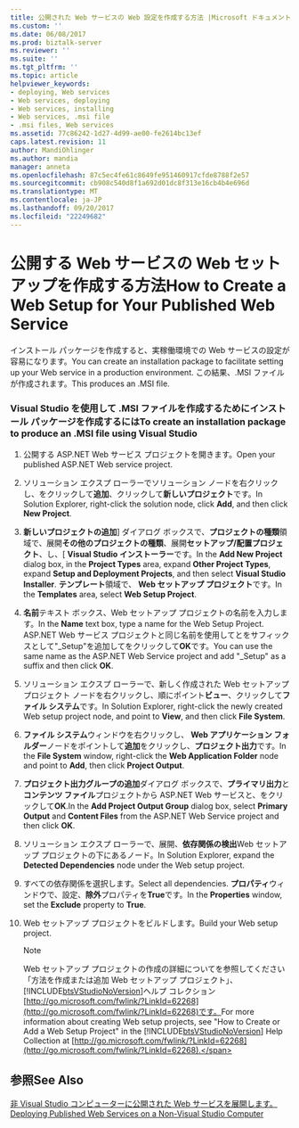 ```yaml
---
title: 公開された Web サービスの Web 設定を作成する方法 |Microsoft ドキュメント
ms.custom: ''
ms.date: 06/08/2017
ms.prod: biztalk-server
ms.reviewer: ''
ms.suite: ''
ms.tgt_pltfrm: ''
ms.topic: article
helpviewer_keywords:
- deploying, Web services
- Web services, deploying
- Web services, installing
- Web services, .msi file
- .msi files, Web services
ms.assetid: 77c86242-1d27-4d99-ae00-fe2614bc13ef
caps.latest.revision: 11
author: MandiOhlinger
ms.author: mandia
manager: anneta
ms.openlocfilehash: 87c5ec4fe61c8649fe951460917cfde8788f2e57
ms.sourcegitcommit: cb908c540d8f1a692d01dc8f313e16cb4b4e696d
ms.translationtype: MT
ms.contentlocale: ja-JP
ms.lasthandoff: 09/20/2017
ms.locfileid: "22249682"
---
```

# <a name="how-to-create-a-web-setup-for-your-published-web-service"></a><span data-ttu-id="05ef0-102">公開する Web サービスの Web セットアップを作成する方法</span><span class="sxs-lookup"><span data-stu-id="05ef0-102">How to Create a Web Setup for Your Published Web Service</span></span>
<span data-ttu-id="05ef0-103">インストール パッケージを作成すると、実稼働環境での Web サービスの設定が容易になります。</span><span class="sxs-lookup"><span data-stu-id="05ef0-103">You can create an installation package to facilitate setting up your Web service in a production environment.</span></span> <span data-ttu-id="05ef0-104">この結果、.MSI ファイルが作成されます。</span><span class="sxs-lookup"><span data-stu-id="05ef0-104">This produces an .MSI file.</span></span>  
  
### <a name="to-create-an-installation-package-to-produce-an-msi-file-using-visual-studio"></a><span data-ttu-id="05ef0-105">Visual Studio を使用して .MSI ファイルを作成するためにインストール パッケージを作成するには</span><span class="sxs-lookup"><span data-stu-id="05ef0-105">To create an installation package to produce an .MSI file using Visual Studio</span></span>  
  
1.  <span data-ttu-id="05ef0-106">公開する ASP.NET Web サービス プロジェクトを開きます。</span><span class="sxs-lookup"><span data-stu-id="05ef0-106">Open your published ASP.NET Web service project.</span></span>  
  
2.  <span data-ttu-id="05ef0-107">ソリューション エクスプ ローラーでソリューション ノードを右クリックし、をクリックして**追加**、クリックして**新しいプロジェクト**です。</span><span class="sxs-lookup"><span data-stu-id="05ef0-107">In Solution Explorer, right-click the solution node, click **Add**, and then click **New Project**.</span></span>  
  
3.  <span data-ttu-id="05ef0-108">**新しいプロジェクトの追加**] ダイアログ ボックスで、**プロジェクトの種類**領域で、展開**その他のプロジェクトの種類**、展開**セットアップ/配置プロジェクト**、し、[ **Visual Studio インストーラー**です。</span><span class="sxs-lookup"><span data-stu-id="05ef0-108">In the **Add New Project** dialog box, in the **Project Types** area, expand **Other Project Types**, expand **Setup and Deployment Projects**, and then select **Visual Studio Installer**.</span></span> <span data-ttu-id="05ef0-109">**テンプレート**領域で、 **Web セットアップ プロジェクト**です。</span><span class="sxs-lookup"><span data-stu-id="05ef0-109">In the **Templates** area, select **Web Setup Project**.</span></span>  
  
4.  <span data-ttu-id="05ef0-110">**名前**テキスト ボックス、Web セットアップ プロジェクトの名前を入力します。</span><span class="sxs-lookup"><span data-stu-id="05ef0-110">In the **Name** text box, type a name for the Web Setup Project.</span></span> <span data-ttu-id="05ef0-111">ASP.NET Web サービス プロジェクトと同じ名前を使用してとをサフィックスとして"_Setup"を追加してをクリックして**OK**です。</span><span class="sxs-lookup"><span data-stu-id="05ef0-111">You can use the same name as the ASP.NET Web Service project and add "_Setup" as a suffix and then click **OK**.</span></span>  
  
5.  <span data-ttu-id="05ef0-112">ソリューション エクスプ ローラーで、新しく作成された Web セットアップ プロジェクト ノードを右クリックし、順にポイント**ビュー**、クリックして**ファイル システム**です。</span><span class="sxs-lookup"><span data-stu-id="05ef0-112">In Solution Explorer, right-click the newly created Web setup project node, and point to **View**, and then click **File System**.</span></span>  
  
6.  <span data-ttu-id="05ef0-113">**ファイル システム**ウィンドウを右クリックし、 **Web アプリケーション フォルダー**ノードをポイントして**追加**をクリックし、**プロジェクト出力**です。</span><span class="sxs-lookup"><span data-stu-id="05ef0-113">In the **File System** window, right-click the **Web Application Folder** node and point to **Add**, then click **Project Output**.</span></span>  
  
7.  <span data-ttu-id="05ef0-114">**プロジェクト出力グループの追加**ダイアログ ボックスで、**プライマリ出力**と**コンテンツ ファイル**プロジェクトから ASP.NET Web サービスと、をクリックして**OK**.</span><span class="sxs-lookup"><span data-stu-id="05ef0-114">In the **Add Project Output Group** dialog box, select **Primary Output** and **Content Files** from the ASP.NET Web Service project and then click **OK**.</span></span>  
  
8.  <span data-ttu-id="05ef0-115">ソリューション エクスプ ローラーで、展開、**依存関係の検出**Web セットアップ プロジェクトの下にあるノード。</span><span class="sxs-lookup"><span data-stu-id="05ef0-115">In Solution Explorer, expand the **Detected Dependencies** node under the Web setup project.</span></span>  
  
9. <span data-ttu-id="05ef0-116">すべての依存関係を選択します。</span><span class="sxs-lookup"><span data-stu-id="05ef0-116">Select all dependencies.</span></span> <span data-ttu-id="05ef0-117">**プロパティ**ウィンドウで、設定、**除外**プロパティを**True**です。</span><span class="sxs-lookup"><span data-stu-id="05ef0-117">In the **Properties** window, set the **Exclude** property to **True**.</span></span>  
  
10. <span data-ttu-id="05ef0-118">Web セットアップ プロジェクトをビルドします。</span><span class="sxs-lookup"><span data-stu-id="05ef0-118">Build your Web setup project.</span></span>  
  
    > [!NOTE]
    >  <span data-ttu-id="05ef0-119">Web セットアップ プロジェクトの作成の詳細についてを参照してください「方法を作成または追加 Web セットアップ プロジェクト」、[!INCLUDE[btsVStudioNoVersion](../includes/btsvstudionoversion-md.md)]ヘルプ コレクション[http://go.microsoft.com/fwlink/?LinkId=62268](http://go.microsoft.com/fwlink/?LinkId=62268)です。</span><span class="sxs-lookup"><span data-stu-id="05ef0-119">For more information about creating Web setup projects, see "How to Create or Add a Web Setup Project" in the [!INCLUDE[btsVStudioNoVersion](../includes/btsvstudionoversion-md.md)] Help Collection at [http://go.microsoft.com/fwlink/?LinkId=62268](http://go.microsoft.com/fwlink/?LinkId=62268).</span></span>  
  
## <a name="see-also"></a><span data-ttu-id="05ef0-120">参照</span><span class="sxs-lookup"><span data-stu-id="05ef0-120">See Also</span></span>  
 [<span data-ttu-id="05ef0-121">非 Visual Studio コンピューターに公開された Web サービスを展開します。</span><span class="sxs-lookup"><span data-stu-id="05ef0-121">Deploying Published Web Services on a Non-Visual Studio Computer</span></span>](../core/deploying-published-web-services-on-a-non-visual-studio-computer.md)